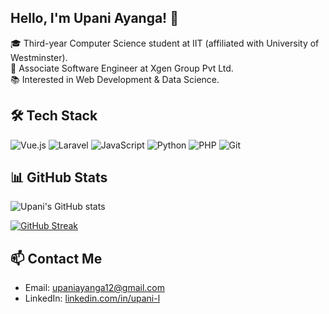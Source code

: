 ## Hello, I'm Upani Ayanga! 👋

🎓 Third-year Computer Science student at IIT (affiliated with University of Westminster).  
💼 Associate Software Engineer at Xgen Group Pvt Ltd.  
📚 Interested in Web Development & Data Science.

## 🛠 Tech Stack
![Vue.js](https://img.shields.io/badge/Vue.js-35495E?style=for-the-badge&logo=vue.js&logoColor=4FC08D)
![Laravel](https://img.shields.io/badge/Laravel-FF2D20?style=for-the-badge&logo=laravel&logoColor=white)
![JavaScript](https://img.shields.io/badge/JavaScript-F7DF1E?style=for-the-badge&logo=javascript&logoColor=black)
![Python](https://img.shields.io/badge/Python-3776AB?style=for-the-badge&logo=python&logoColor=white)
![PHP](https://img.shields.io/badge/PHP-777BB4?style=for-the-badge&logo=php&logoColor=white)
![Git](https://img.shields.io/badge/Git-F05032?style=for-the-badge&logo=git&logoColor=white)

## 📊 GitHub Stats
![Upani's GitHub stats](https://github-readme-stats.vercel.app/api?username=UpaniAyanga&show_icons=true&theme=radical)

[![GitHub Streak](https://streak-stats.demolab.com?user=UpaniAyanga&theme=radical)](https://git.io/streak-stats)

## 📫 Contact Me
- Email: [upaniayanga12@gmail.com](mailto:upaniayanga12@gmail.com)
- LinkedIn: [linkedin.com/in/upani-l](https://www.linkedin.com/in/upani-l/)
